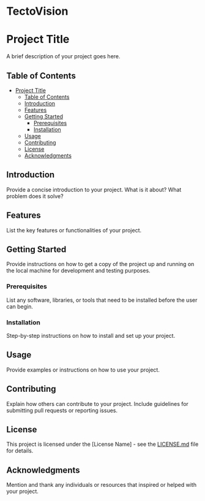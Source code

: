 # TectoVision
# Project Title

A brief description of your project goes here.

## Table of Contents

- [Project Title](#project-title)
  - [Table of Contents](#table-of-contents)
  - [Introduction](#introduction)
  - [Features](#features)
  - [Getting Started](#getting-started)
    - [Prerequisites](#prerequisites)
    - [Installation](#installation)
  - [Usage](#usage)
  - [Contributing](#contributing)
  - [License](#license)
  - [Acknowledgments](#acknowledgments)

## Introduction

Provide a concise introduction to your project. What is it about? What problem does it solve?

## Features

List the key features or functionalities of your project.

## Getting Started

Provide instructions on how to get a copy of the project up and running on the local machine for development and testing purposes.

### Prerequisites

List any software, libraries, or tools that need to be installed before the user can begin.

### Installation

Step-by-step instructions on how to install and set up your project.

## Usage

Provide examples or instructions on how to use your project.

## Contributing

Explain how others can contribute to your project. Include guidelines for submitting pull requests or reporting issues.

## License

This project is licensed under the [License Name] - see the [LICENSE.md](LICENSE.md) file for details.

## Acknowledgments

Mention and thank any individuals or resources that inspired or helped with your project.


